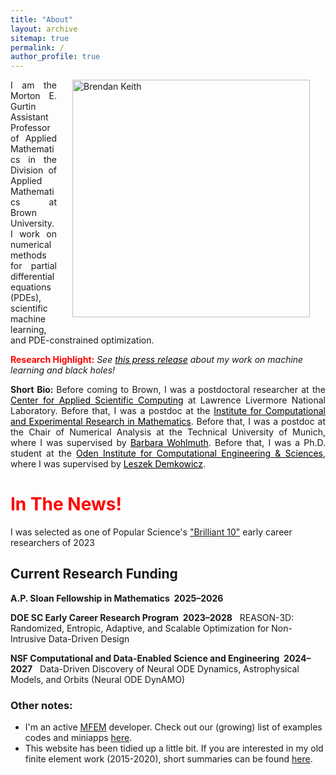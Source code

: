 ```yaml
---
title: "About"
layout: archive
sitemap: true
permalink: /
author_profile: true
---
```


<img src="/assets/images/bren096.jpg" width="380px" alt="Brendan Keith" align="right" style="display:block;margin-bottom:25px;margin-left:auto;margin-right:auto;padding-left: 25px;padding-right: 25px;" z-index="1" />
<p style="text-align: justify">
I am the Morton E. Gurtin Assistant Professor of Applied Mathematics in the Division of Applied Mathematics at Brown University.
I work on numerical methods for partial differential equations (PDEs), scientific machine learning, and PDE-constrained optimization.
</p>

<!-- <span style="color:red">**Now Hiring:**</span>
*I am seeking to hire a number of <a href="https://www.mathjobs.org/jobs/list/20345">postdocs</a> to join my group this academic Fall.* -->

<span style="color:red">**Research Highlight:**</span>
*See <a href="https://www.llnl.gov/news/llnl-led-team-uses-machine-learning-derive-black-hole-motion-gravitational-waves" style="color:black">this press release</a> about my work on machine learning and black holes!*

<p style="text-align: justify">
<b> Short Bio: </b> Before coming to Brown, I was a postdoctoral researcher at the <a href="https://computing.llnl.gov/casc" style="color:black">Center for Applied Scientific Computing</a> at Lawrence Livermore National Laboratory.
<!-- where I am leading a three-year research project on PDE-constrained stochastic optimization methods for risk-averse engineering design. -->
Before that, I was a postdoc at the <a href="https://icerm.brown.edu/" style="color:black">Institute for Computational and Experimental Research in Mathematics</a>.
Before that, I was a postdoc at the Chair of Numerical Analysis at the Technical University of Munich, where I was supervised by <a href="http://www.professoren.tum.de/en/wohlmuth-barbara/" style="color:black">Barbara Wohlmuth</a>.
Before that, I was a Ph.D. student at the <a href="https://www.oden.utexas.edu/" style="color:black">Oden Institute for Computational Engineering & Sciences</a>, where I was supervised by <a href="https://users.oden.utexas.edu/~leszek/" style="color:black">Leszek Demkowicz</a>.
</p>


# <span style="color:red">In The News!</span>

I was selected as one of Popular Science's <a href="https://www.popsci.com/science/brilliant-10-2023/">"Brilliant 10"</a> early career researchers of 2023

## Current Research Funding
**A.P. Sloan Fellowship in Mathematics&nbsp;&nbsp;2025&ndash;2026**&nbsp;&nbsp;

**DOE SC Early Career Research Program&nbsp;&nbsp;2023&ndash;2028**&nbsp;&nbsp; REASON-3D: Randomized, Entropic, Adaptive, and Scalable Optimization for Non-Intrusive Data-Driven Design

**NSF Computational and Data-Enabled Science and Engineering&nbsp;&nbsp;2024&ndash;2027**&nbsp;&nbsp; Data-Driven Discovery of Neural ODE Dynamics, Astrophysical Models, and Orbits (Neural ODE DynAMO)

### Other notes:
- I'm an active [MFEM](https://mfem.org/) developer. Check out our (growing) list of examples codes and miniapps [here](https://mfem.org/examples/).
- This website has been tidied up a little bit. If you are interested in my old finite element work (2015-2020), short summaries can be found [here](/research/).